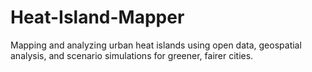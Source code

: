 # Heat-Island-Mapper
Mapping and analyzing urban heat islands using open data, geospatial analysis, and scenario simulations for greener, fairer cities.
